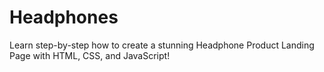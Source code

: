 # Headphones
Learn step-by-step how to create a stunning Headphone Product Landing Page with HTML, CSS, and JavaScript!
